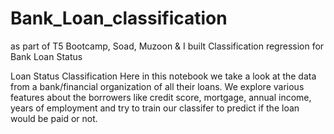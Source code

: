 # Bank_Loan_classification
as part of T5 Bootcamp, Soad, Muzoon & I built Classification regression for Bank Loan Status


Loan Status Classification Here in this notebook we take a look at the data from a bank/financial organization of all their loans. We explore various features about the borrowers like credit score, mortgage, annual income, years of employment and try to train our classifer to predict if the loan would be paid or not.

